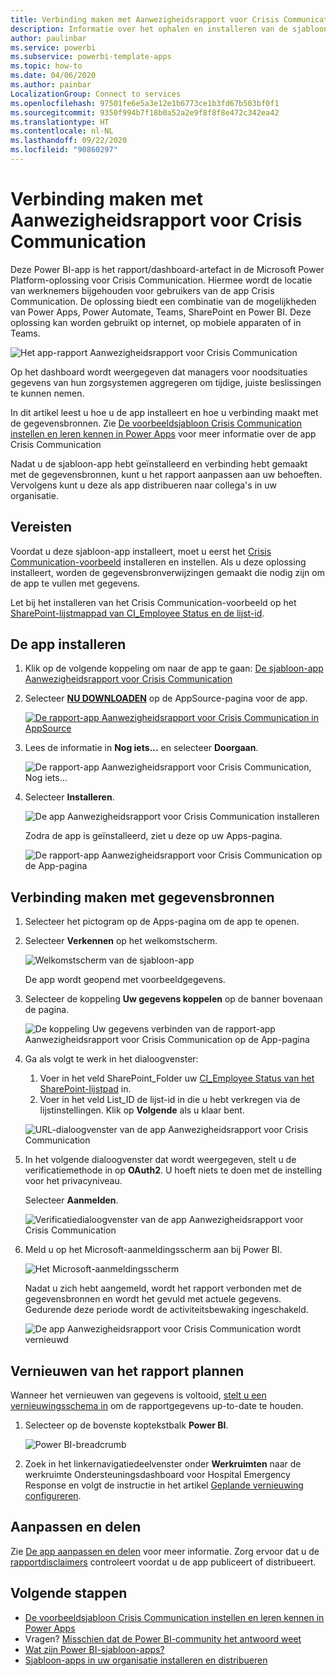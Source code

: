 ```yaml
---
title: Verbinding maken met Aanwezigheidsrapport voor Crisis Communication
description: Informatie over het ophalen en installeren van de sjabloon-app COVID-19-aanwezigheidsrapport voor Crisis Communication en het maken van verbinding met gegevens
author: paulinbar
ms.service: powerbi
ms.subservice: powerbi-template-apps
ms.topic: how-to
ms.date: 04/06/2020
ms.author: painbar
LocalizationGroup: Connect to services
ms.openlocfilehash: 97501fe6e5a3e12e1b6773ce1b3fd67b503bf0f1
ms.sourcegitcommit: 9350f994b7f18b0a52a2e9f8f8f8e472c342ea42
ms.translationtype: HT
ms.contentlocale: nl-NL
ms.lasthandoff: 09/22/2020
ms.locfileid: "90860297"
---
```

# <a name="connect-to-the-crisis-communication-presence-report"></a>Verbinding maken met Aanwezigheidsrapport voor Crisis Communication

Deze Power BI-app is het rapport/dashboard-artefact in de Microsoft Power Platform-oplossing voor Crisis Communication. Hiermee wordt de locatie van werknemers bijgehouden voor gebruikers van de app Crisis Communication. De oplossing biedt een combinatie van de mogelijkheden van Power Apps, Power Automate, Teams, SharePoint en Power BI. Deze oplossing kan worden gebruikt op internet, op mobiele apparaten of in Teams.

![Het app-rapport Aanwezigheidsrapport voor Crisis Communication](media/service-connect-to-crisis-communication-presence-report/service-crisis-communication-presence-report.png)

Op het dashboard wordt weergegeven dat managers voor noodsituaties gegevens van hun zorgsystemen aggregeren om tijdige, juiste beslissingen te kunnen nemen.

In dit artikel leest u hoe u de app installeert en hoe u verbinding maakt met de gegevensbronnen. Zie [De voorbeeldsjabloon Crisis Communication instellen en leren kennen in Power Apps](/powerapps/maker/canvas-apps/sample-crisis-communication-app) voor meer informatie over de app Crisis Communication

Nadat u de sjabloon-app hebt geïnstalleerd en verbinding hebt gemaakt met de gegevensbronnen, kunt u het rapport aanpassen aan uw behoeften. Vervolgens kunt u deze als app distribueren naar collega's in uw organisatie.

## <a name="prerequisites"></a>Vereisten

Voordat u deze sjabloon-app installeert, moet u eerst het [Crisis Communication-voorbeeld](/powerapps/maker/canvas-apps/sample-crisis-communication-app) installeren en instellen. Als u deze oplossing installeert, worden de gegevensbronverwijzingen gemaakt die nodig zijn om de app te vullen met gegevens.

Let bij het installeren van het Crisis Communication-voorbeeld op het [SharePoint-lijstmappad van CI_Employee Status en de lijst-id](/powerapps/maker/canvas-apps/sample-crisis-communication-app#monitor-office-absences-with-power-bi).

## <a name="install-the-app"></a>De app installeren

1. Klik op de volgende koppeling om naar de app te gaan: [De sjabloon-app Aanwezigheidsrapport voor Crisis Communication](https://appsource.microsoft.com/en-us/product/power-bi/pbi-contentpacks.crisiscomms)

1. Selecteer [**NU DOWNLOADEN**](https://appsource.microsoft.com/en-us/product/power-bi/pbi-contentpacks.crisiscomms) op de AppSource-pagina voor de app.

    [![De rapport-app Aanwezigheidsrapport voor Crisis Communication in AppSource](media/service-connect-to-crisis-communication-presence-report/service-crisis-communication-presence-report-app-appsource-get-it-now.png)](https://appsource.microsoft.com/en-us/product/power-bi/pbi-contentpacks.crisiscomms)

1. Lees de informatie in **Nog iets...** en selecteer **Doorgaan**.

    ![De rapport-app Aanwezigheidsrapport voor Crisis Communication, Nog iets...](media/service-connect-to-crisis-communication-presence-report/service-crisis-communication-presence-report-1-more-thing.png)

1. Selecteer **Installeren**. 

    ![De app Aanwezigheidsrapport voor Crisis Communication installeren](media/service-connect-to-crisis-communication-presence-report/service-crisis-communication-presence-report-select-install.png)

    Zodra de app is geïnstalleerd, ziet u deze op uw Apps-pagina.

   ![De rapport-app Aanwezigheidsrapport voor Crisis Communication op de App-pagina](media/service-connect-to-crisis-communication-presence-report/service-crisis-communication-presence-report-app-apps-page-icon.png)

## <a name="connect-to-data-sources"></a>Verbinding maken met gegevensbronnen

1. Selecteer het pictogram op de Apps-pagina om de app te openen.

1. Selecteer **Verkennen** op het welkomstscherm.

   ![Welkomstscherm van de sjabloon-app](media/service-connect-to-crisis-communication-presence-report/service-crisis-communication-presence-report-app-splash-screen.png)

   De app wordt geopend met voorbeeldgegevens.

1. Selecteer de koppeling **Uw gegevens koppelen** op de banner bovenaan de pagina.

   ![De koppeling Uw gegevens verbinden van de rapport-app Aanwezigheidsrapport voor Crisis Communication op de App-pagina](media/service-connect-to-crisis-communication-presence-report/service-crisis-communication-presence-report-app-connect-data.png)

1. Ga als volgt te werk in het dialoogvenster:
   1. Voer in het veld SharePoint_Folder uw [CI_Employee Status van het SharePoint-lijstpad](/powerapps/maker/canvas-apps/sample-crisis-communication-app#monitor-office-absences-with-power-bi) in.
   1. Voer in het veld List_ID de lijst-id in die u hebt verkregen via de lijstinstellingen. Klik op **Volgende** als u klaar bent.

   ![URL-dialoogvenster van de app Aanwezigheidsrapport voor Crisis Communication](media/service-connect-to-crisis-communication-presence-report/service-crisis-communication-presence-report-app-url-dialog.png)

1. In het volgende dialoogvenster dat wordt weergegeven, stelt u de verificatiemethode in op **OAuth2**. U hoeft niets te doen met de instelling voor het privacyniveau.

   Selecteer **Aanmelden**.

   ![Verificatiedialoogvenster van de app Aanwezigheidsrapport voor Crisis Communication](media/service-connect-to-crisis-communication-presence-report/service-crisis-communication-presence-report-app-authentication-dialog.png)

1. Meld u op het Microsoft-aanmeldingsscherm aan bij Power BI.

   ![Het Microsoft-aanmeldingsscherm](media/service-connect-to-crisis-communication-presence-report/service-crisis-communication-presence-report-app-microsoft-login.png)

   Nadat u zich hebt aangemeld, wordt het rapport verbonden met de gegevensbronnen en wordt het gevuld met actuele gegevens. Gedurende deze periode wordt de activiteitsbewaking ingeschakeld.

   ![De app Aanwezigheidsrapport voor Crisis Communication wordt vernieuwd](media/service-connect-to-crisis-communication-presence-report/service-crisis-communication-presence-report-app-refresh-monitor.png)

## <a name="schedule-report-refresh"></a>Vernieuwen van het rapport plannen

Wanneer het vernieuwen van gegevens is voltooid, [stelt u een vernieuwingsschema in](../connect-data/refresh-scheduled-refresh.md) om de rapportgegevens up-to-date te houden.

1. Selecteer op de bovenste koptekstbalk **Power BI**.

   ![Power BI-breadcrumb](media/service-connect-to-crisis-communication-presence-report/service-crisis-communication-presence-report-app-powerbi-breadcrumb.png)

1. Zoek in het linkernavigatiedeelvenster onder **Werkruimten** naar de werkruimte Ondersteuningsdashboard voor Hospital Emergency Response en volgt de instructie in het artikel [Geplande vernieuwing configureren](../connect-data/refresh-scheduled-refresh.md).

## <a name="customize-and-share"></a>Aanpassen en delen

Zie [De app aanpassen en delen](../connect-data/service-template-apps-install-distribute.md#customize-and-share-the-app) voor meer informatie. Zorg ervoor dat u de [rapportdisclaimers](../create-reports/sample-covid-19-us.md#disclaimers) controleert voordat u de app publiceert of distribueert.

## <a name="next-steps"></a>Volgende stappen
* [De voorbeeldsjabloon Crisis Communication instellen en leren kennen in Power Apps](/powerapps/maker/canvas-apps/sample-crisis-communication-app)
* Vragen? [Misschien dat de Power BI-community het antwoord weet](https://community.powerbi.com/)
* [Wat zijn Power BI-sjabloon-apps?](../connect-data/service-template-apps-overview.md)
* [Sjabloon-apps in uw organisatie installeren en distribueren](../connect-data/service-template-apps-install-distribute.md)
